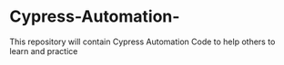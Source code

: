 # Cypress-Automation-
This repository will contain Cypress Automation Code to help others to learn and practice
